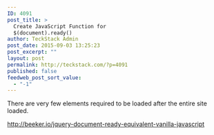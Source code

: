 ```yaml
---
ID: 4091
post_title: >
  Create JavaScript Function for
  $(document).ready()
author: TeckStack Admin
post_date: 2015-09-03 13:25:23
post_excerpt: ""
layout: post
permalink: http://teckstack.com/?p=4091
published: false
feedweb_post_sort_value:
  - "-1"
---
```

There are very few elements required to be loaded after the entire site loaded.

http://beeker.io/jquery-document-ready-equivalent-vanilla-javascript